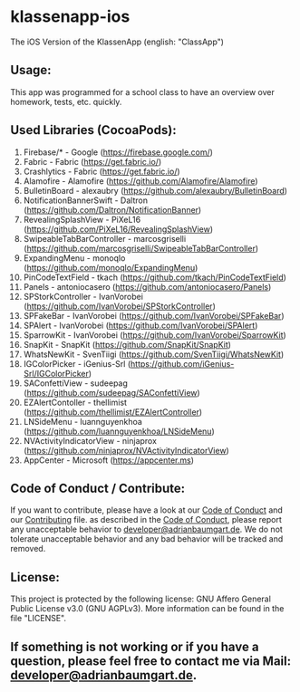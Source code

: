 # klassenapp-ios
The iOS Version of the KlassenApp (english: "ClassApp")

## Usage:
This app was programmed for a school class to have an overview over homework, tests, etc. quickly.
## Used Libraries (CocoaPods):
1. Firebase/* - Google (https://firebase.google.com/)
2. Fabric - Fabric (https://get.fabric.io/)
3. Crashlytics - Fabric (https://get.fabric.io/)
4. Alamofire - Alamofire (https://github.com/Alamofire/Alamofire)
5. BulletinBoard - alexaubry (https://github.com/alexaubry/BulletinBoard)
6. NotificationBannerSwift - Daltron (https://github.com/Daltron/NotificationBanner)
7. RevealingSplashView - PiXeL16 (https://github.com/PiXeL16/RevealingSplashView)
8. SwipeableTabBarController - marcosgriselli (https://github.com/marcosgriselli/SwipeableTabBarController)
9. ExpandingMenu - monoqlo (https://github.com/monoqlo/ExpandingMenu)
10. PinCodeTextField - tkach (https://github.com/tkach/PinCodeTextField)
11. Panels - antoniocasero (https://github.com/antoniocasero/Panels)
12. SPStorkController - IvanVorobei (https://github.com/IvanVorobei/SPStorkController)
13. SPFakeBar - IvanVorobei (https://github.com/IvanVorobei/SPFakeBar)
14. SPAlert - IvanVorobei (https://github.com/IvanVorobei/SPAlert)
15. SparrowKit - IvanVorobei (https://github.com/IvanVorobei/SparrowKit)
16. SnapKit - SnapKit (https://github.com/SnapKit/SnapKit)
17. WhatsNewKit - SvenTiigi (https://github.com/SvenTiigi/WhatsNewKit)
18. IGColorPicker - iGenius-Srl (https://github.com/iGenius-Srl/IGColorPicker)
19. SAConfettiView - sudeepag (https://github.com/sudeepag/SAConfettiView)
20. EZAlertContoller - thellimist (https://github.com/thellimist/EZAlertController)
21. LNSideMenu - luannguyenkhoa (https://github.com/luannguyenkhoa/LNSideMenu)
22. NVActivityIndicatorView - ninjaprox (https://github.com/ninjaprox/NVActivityIndicatorView)
23. AppCenter - Microsoft (https://appcenter.ms)

## Code of Conduct / Contribute:
If you want to contribute, please have a look at our [Code of Conduct](https://github.com/AdriBoy21/klassenapp-ios/blob/master/CODE_OF_CONDUCT.md) and our [Contributing](https://github.com/AdriBoy21/klassenapp-ios/blob/master/CONTRIBUTING.md) file.
as described in the [Code of Conduct](https://github.com/AdriBoy21/klassenapp-ios/blob/master/CODE_OF_CONDUCT.md), please report any unacceptable behavior to developer@adrianbaumgart.de. We do not tolerate unacceptable behavior and any bad behavior will be tracked and removed.
## License:
This project is protected by the following license: GNU Affero General Public License v3.0 (GNU AGPLv3). More information can be found in the file "LICENSE".

## If something is not working or if you have a question, please feel free to contact me via Mail: [developer@adrianbaumgart.de](mailto:developer@adrianbaumgart.de).
